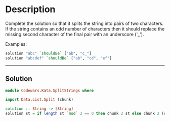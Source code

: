 # Description

Complete the solution so that it splits the string into pairs of two characters. If the string contains an odd number of characters then it should replace the missing second character of the final pair with an underscore ('\_').

Examples:

```hs
solution "abc" `shouldBe` ["ab", "c_"]
solution "abcdef" `shouldBe` ["ab", "cd", "ef"]
```

---

## Solution

```hs
module Codewars.Kata.SplitStrings where

import Data.List.Split (chunk)

solution :: String -> [String]
solution st = if length st `mod` 2 == 0 then chunk 2 st else chunk 2 (st ++ "_")
```
